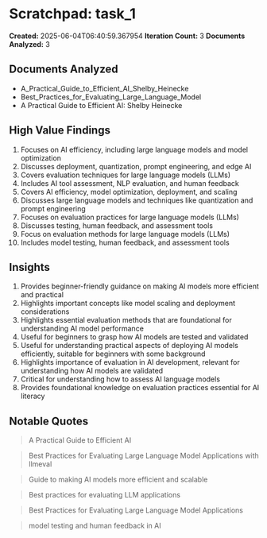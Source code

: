 # Scratchpad: task_1

**Created:** 2025-06-04T06:40:59.367954
**Iteration Count:** 3
**Documents Analyzed:** 3

## Documents Analyzed
- A_Practical_Guide_to_Efficient_AI_Shelby_Heinecke
- Best_Practices_for_Evaluating_Large_Language_Model
- A Practical Guide to Efficient AI: Shelby Heinecke

## High Value Findings
1. Focuses on AI efficiency, including large language models and model optimization
2. Discusses deployment, quantization, prompt engineering, and edge AI
3. Covers evaluation techniques for large language models (LLMs)
4. Includes AI tool assessment, NLP evaluation, and human feedback
5. Covers AI efficiency, model optimization, deployment, and scaling
6. Discusses large language models and techniques like quantization and prompt engineering
7. Focuses on evaluation practices for large language models (LLMs)
8. Discusses testing, human feedback, and assessment tools
9. Focus on evaluation methods for large language models (LLMs)
10. Includes model testing, human feedback, and assessment tools

## Insights
1. Provides beginner-friendly guidance on making AI models more efficient and practical
2. Highlights important concepts like model scaling and deployment considerations
3. Highlights essential evaluation methods that are foundational for understanding AI model performance
4. Useful for beginners to grasp how AI models are tested and validated
5. Useful for understanding practical aspects of deploying AI models efficiently, suitable for beginners with some background
6. Highlights importance of evaluation in AI development, relevant for understanding how AI models are validated
7. Critical for understanding how to assess AI language models
8. Provides foundational knowledge on evaluation practices essential for AI literacy

## Notable Quotes
> A Practical Guide to Efficient AI

> Best Practices for Evaluating Large Language Model Applications with llmeval

> Guide to making AI models more efficient and scalable

> Best practices for evaluating LLM applications

> Best Practices for Evaluating Large Language Model Applications

> model testing and human feedback in AI
